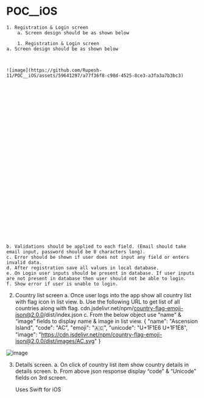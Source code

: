 # POC__iOS
    1. Registration & Login screen 
        a. Screen design should be as shown below
        
        1. Registration & Login screen 
    a. Screen design should be as shown below
    
   
   
    ![image](https://github.com/Rupesh-11/POC__iOS/assets/59641297/a77f36f8-c98d-4525-8ce3-a3fa3a7b3bc3)

    
    
    
    
    
    
    
    
    
    
    
    
    
    
    
    
    
    
    
    
    
    
    
    
    
    
    
    
    

    b. Validations should be applied to each field. (Email should take email input, password should be 8 characters long).
    c. Error should be shown if user does not input any field or enters invalid data.
    d. After registration save all values in local database.
    e. On Login user inputs should be present in database. If user inputs are not present in database then user should not be able to login.
    f. Show error if user is unable to login.
 2. Country list screen
    a. Once user logs into the app show all country list with flag icon in list view.
    b. Use the following URL to get list of all countries along with flag.
       cdn.jsdelivr.net/npm/country-flag-emoji-json@2.0.0/dist/index.json
    c. From the below object use “name” & “image” fields to display name & image in list view.
{
"name": "Ascension Island",
"code": "AC",
"emoji": "🇦🇨",
"unicode": "U+1F1E6 U+1F1E8",
"image": "https://cdn.jsdelivr.net/npm/country-flag-emoji-json@2.0.0/dist/images/AC.svg"
}




![image](https://github.com/Rupesh-11/POC__iOS/assets/59641297/dafec8ab-1d2d-43c7-b40c-68489a337aa0)







































3. Details screen.
    a. On click of country list item show country details in details screen.
    b. From above json response display “code” & “Unicode” fields on 3rd screen.
    
    Uses Swift for iOS
        
        
        
        
        
        
        
        
        
        
        
        
        
        
        
        
        
        
        
        
        
        
        
        
        
        
        
        
        
        

       
